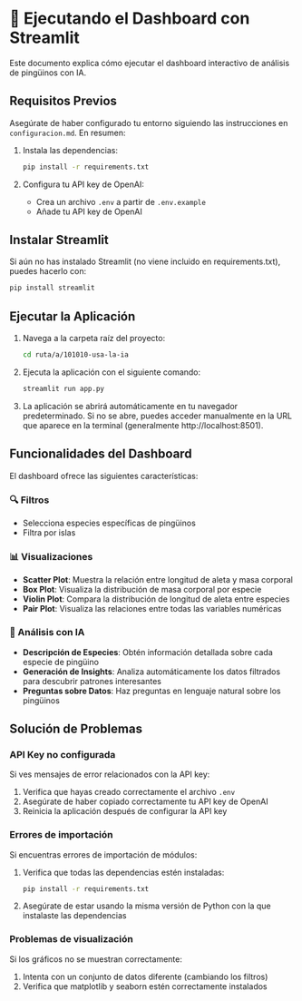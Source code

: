 # 🚀 Ejecutando el Dashboard con Streamlit

Este documento explica cómo ejecutar el dashboard interactivo de análisis de pingüinos con IA.

## Requisitos Previos

Asegúrate de haber configurado tu entorno siguiendo las instrucciones en `configuracion.md`. En resumen:

1. Instala las dependencias:
   ```bash
   pip install -r requirements.txt
   ```

2. Configura tu API key de OpenAI:
   - Crea un archivo `.env` a partir de `.env.example`
   - Añade tu API key de OpenAI

## Instalar Streamlit

Si aún no has instalado Streamlit (no viene incluido en requirements.txt), puedes hacerlo con:

```bash
pip install streamlit
```

## Ejecutar la Aplicación

1. Navega a la carpeta raíz del proyecto:
   ```bash
   cd ruta/a/101010-usa-la-ia
   ```

2. Ejecuta la aplicación con el siguiente comando:
   ```bash
   streamlit run app.py
   ```

3. La aplicación se abrirá automáticamente en tu navegador predeterminado. Si no se abre, puedes acceder manualmente en la URL que aparece en la terminal (generalmente http://localhost:8501).

## Funcionalidades del Dashboard

El dashboard ofrece las siguientes características:

### 🔍 Filtros
- Selecciona especies específicas de pingüinos
- Filtra por islas

### 📊 Visualizaciones
- **Scatter Plot**: Muestra la relación entre longitud de aleta y masa corporal
- **Box Plot**: Visualiza la distribución de masa corporal por especie
- **Violin Plot**: Compara la distribución de longitud de aleta entre especies
- **Pair Plot**: Visualiza las relaciones entre todas las variables numéricas

### 🤖 Análisis con IA
- **Descripción de Especies**: Obtén información detallada sobre cada especie de pingüino
- **Generación de Insights**: Analiza automáticamente los datos filtrados para descubrir patrones interesantes
- **Preguntas sobre Datos**: Haz preguntas en lenguaje natural sobre los pingüinos

## Solución de Problemas

### API Key no configurada
Si ves mensajes de error relacionados con la API key:
1. Verifica que hayas creado correctamente el archivo `.env`
2. Asegúrate de haber copiado correctamente tu API key de OpenAI
3. Reinicia la aplicación después de configurar la API key

### Errores de importación
Si encuentras errores de importación de módulos:
1. Verifica que todas las dependencias estén instaladas:
   ```bash
   pip install -r requirements.txt
   ```
2. Asegúrate de estar usando la misma versión de Python con la que instalaste las dependencias

### Problemas de visualización
Si los gráficos no se muestran correctamente:
1. Intenta con un conjunto de datos diferente (cambiando los filtros)
2. Verifica que matplotlib y seaborn estén correctamente instalados